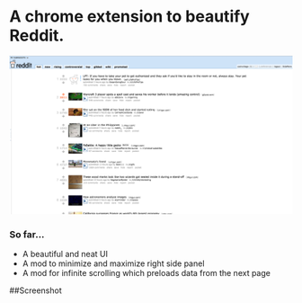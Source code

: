 # A chrome extension to beautify Reddit. #

![beautify-reddit](https://raw.githubusercontent.com/CoolVoltage/beautify-reddit/master/screenshot.png "screenshot!") 

### So far...
* A beautiful and neat UI 
* A mod to minimize and maximize right side panel
* A mod for infinite scrolling which preloads data from the next page

##Screenshot



